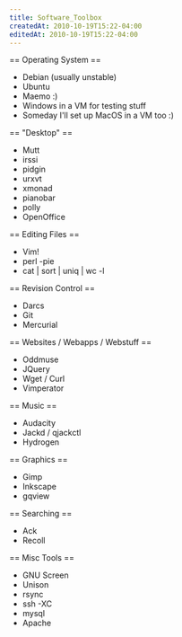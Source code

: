 ```yaml
---
title: Software_Toolbox
createdAt: 2010-10-19T15:22-04:00
editedAt: 2010-10-19T15:22-04:00
---
```


== Operating System ==
* Debian (usually unstable)
* Ubuntu
* Maemo :)
* Windows in a VM for testing stuff
* Someday I'll set up MacOS in a VM too :)

== "Desktop" ==
* Mutt
* irssi
* pidgin
* urxvt
* xmonad
* pianobar
* polly
* OpenOffice

== Editing Files ==
* Vim!
* perl -pie
* cat | sort | uniq | wc -l

== Revision Control ==
* Darcs
* Git
* Mercurial

== Websites / Webapps / Webstuff ==
* Oddmuse
* JQuery
* Wget / Curl
* Vimperator

== Music ==
* Audacity
* Jackd / qjackctl
* Hydrogen

== Graphics ==
* Gimp
* Inkscape
* gqview

== Searching ==
* Ack
* Recoll

== Misc Tools ==
* GNU Screen
* Unison
* rsync
* ssh -XC
* mysql
* Apache


